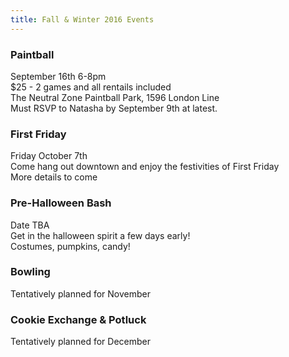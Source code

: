 ```yaml
---
title: Fall & Winter 2016 Events
---
```


### Paintball
September 16th 6-8pm  
$25 - 2 games and all rentails included  
The Neutral Zone Paintball Park, 1596 London Line  
Must RSVP to Natasha by September 9th at latest.  


### First Friday
Friday October 7th  
Come hang out downtown and enjoy the festivities of First Friday  
More details to come

### Pre-Halloween Bash
Date TBA  
Get in the halloween spirit a few days early!  
Costumes, pumpkins, candy!

### Bowling
Tentatively planned for November

### Cookie Exchange & Potluck
Tentatively planned for December
